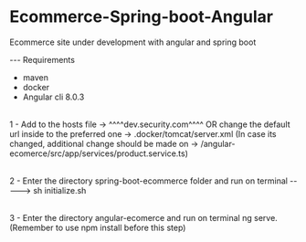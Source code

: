 # Ecommerce-Spring-boot-Angular
Ecommerce site under development with angular and spring boot

--- Requirements

- maven
- docker
- Angular cli 8.0.3



<br>1 - Add to the hosts file -> ^^^^dev.security.com^^^^ OR change the default url inside to the preferred one -> .docker/tomcat/server.xml   (In case its changed, additional change should be made on -> /angular-ecomerce/src/app/services/product.service.ts)

<br>2 - Enter the directory spring-boot-ecommerce folder and run on terminal -----> sh initialize.sh

<br>3 - Enter the directory angular-ecomerce and run on terminal ng serve.  (Remember to use npm install before this step)
